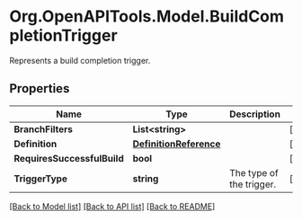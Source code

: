# Org.OpenAPITools.Model.BuildCompletionTrigger
Represents a build completion trigger.

## Properties

Name | Type | Description | Notes
------------ | ------------- | ------------- | -------------
**BranchFilters** | **List&lt;string&gt;** |  | [optional] 
**Definition** | [**DefinitionReference**](DefinitionReference.md) |  | [optional] 
**RequiresSuccessfulBuild** | **bool** |  | [optional] 
**TriggerType** | **string** | The type of the trigger. | [optional] 

[[Back to Model list]](../README.md#documentation-for-models) [[Back to API list]](../README.md#documentation-for-api-endpoints) [[Back to README]](../README.md)

